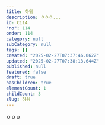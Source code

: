 ```yaml
---
title: 하위
description: ㅇㅇㅇ...
id: C114
"no": 114
order: 114
category: null
subCategory: null
tags: []
created: "2025-02-27T07:37:46.062Z"
updated: "2025-02-27T07:38:13.644Z"
published: null
featured: false
draft: true
hasChildren: true
elementCount: 1
childCount: 3
slug: 하위
---
```


ㅇㅇㅇ
